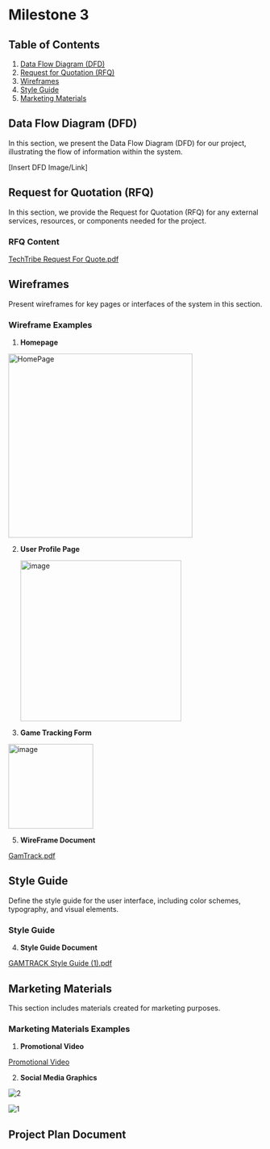 # Milestone 3

## Table of Contents

1. [Data Flow Diagram (DFD)](#data-flow-diagram-dfd)
2. [Request for Quotation (RFQ)](#request-for-quotation-rfq)
3. [Wireframes](#wireframes)
4. [Style Guide](#style-guide)
5. [Marketing Materials](#marketing-materials)

## Data Flow Diagram (DFD)

In this section, we present the Data Flow Diagram (DFD) for our project, illustrating the flow of information within the system.

[Insert DFD Image/Link]

## Request for Quotation (RFQ)

In this section, we provide the Request for Quotation (RFQ) for any external services, resources, or components needed for the project.


### RFQ Content

[TechTribe Request For Quote.pdf](https://github.com/cis-famu/GameTrack/files/13234058/TechTribe.Request.For.Quote.pdf)

## Wireframes

Present wireframes for key pages or interfaces of the system in this section.

### Wireframe Examples

1. **Homepage**

 <img width="365" alt="HomePage" src="https://github.com/cis-famu/GameTrack/assets/110430142/bfd5d435-387f-4ce4-8eaf-639684ebc555">


2. **User Profile Page**

   <img width="319" alt="image" src="https://github.com/cis-famu/GameTrack/assets/110430142/09828613-22d7-4c1f-b82f-06359ba66787">


4. **Game Tracking Form**

<img width="168" alt="image" src="https://github.com/cis-famu/GameTrack/assets/110430142/5b31b80f-d90f-4347-8f62-c3456231f21c">


5. **WireFrame Document**

[GamTrack.pdf](https://github.com/cis-famu/GameTrack/files/13077108/GamTrack.pdf)

## Style Guide

Define the style guide for the user interface, including color schemes, typography, and visual elements.

### Style Guide

 4. **Style Guide Document**

[GAMTRACK Style Guide (1).pdf](https://github.com/cis-famu/GameTrack/files/13234119/GAMTRACK.Style.Guide.1.pdf)

## Marketing Materials

This section includes materials created for marketing purposes.

### Marketing Materials Examples


1. **Promotional Video**

[Promotional Video](https://github.com/cis-famu/GameTrack/assets/110430142/723a9e25-96e7-47e9-a0e1-7323f00e7c45)


2. **Social Media Graphics**

   
  ![2](https://github.com/cis-famu/GameTrack/assets/110430142/a5f66dc0-f80e-4bd3-bc40-d78f52b39730)

![1](https://github.com/cis-famu/GameTrack/assets/110430142/29b6a4bb-3fd9-4dbd-a8d9-1573bef3273d)


## Project Plan Document

